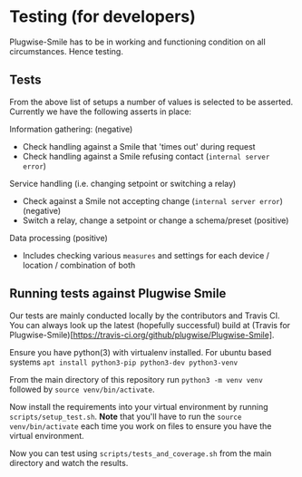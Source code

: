 # Testing (for developers)

Plugwise-Smile has to be in working and functioning condition on all circumstances. Hence testing.

## Tests
From the above list of setups a number of values is selected to be asserted. Currently we have the following asserts in place:

Information gathering: (negative)

- Check handling against a Smile that 'times out' during request
- Check handling against a Smile refusing contact (`internal server error`)

Service handling (i.e. changing setpoint or switching a relay)

- Check against a Smile not accepting change (`internal server error`) (negative)
- Switch a relay, change a setpoint or change a schema/preset (positive)

Data processing (positive)
- Includes checking various `measures` and settings for each device / location / combination of both

## Running tests against Plugwise Smile

Our tests are mainly conducted locally by the contributors and Travis CI. You can always look up the latest (hopefully successful) build at (Travis for Plugwise-Smile)[https://travis-ci.org/github/plugwise/Plugwise-Smile].


Ensure you have python(3) with virtualenv installed. For ubuntu based systems `apt install python3-pip python3-dev python3-venv`

From the main directory of this repository run `python3 -m venv venv` followed by `source venv/bin/activate`. 

Now install the requirements into your virtual environment by running `scripts/setup_test.sh`. **Note** that you'll have to run the `source venv/bin/activate` each time you work on files to ensure you have the virtual environment.

Now you can test using `scripts/tests_and_coverage.sh` from the main directory and watch the results.

